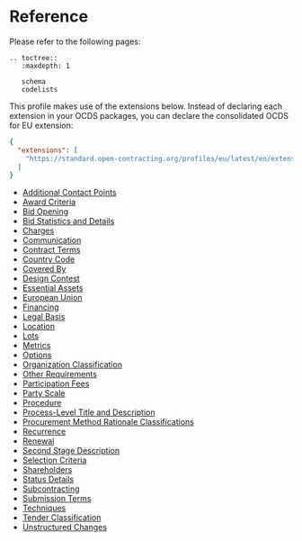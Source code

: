 # Reference

Please refer to the following pages:

```eval_rst
.. toctree::
   :maxdepth: 1

   schema
   codelists
```

This profile makes use of the extensions below. Instead of declaring each extension in your OCDS packages, you can declare the consolidated OCDS for EU extension:

```json
{
  "extensions": [
    "https://standard.open-contracting.org/profiles/eu/latest/en/extension.json"
  ]
}
```

* [Additional Contact Points](https://extensions.open-contracting.org/en/extensions/additionalContactPoint/master/)
* [Award Criteria](https://extensions.open-contracting.org/en/extensions/awardCriteria/master/)
* [Bid Opening](https://extensions.open-contracting.org/en/extensions/bidOpening/master/)
* [Bid Statistics and Details](https://extensions.open-contracting.org/en/extensions/bids/master/)
* [Charges](https://extensions.open-contracting.org/en/extensions/charges/master/)
* [Communication](https://extensions.open-contracting.org/en/extensions/communication/master/)
* [Contract Terms](https://extensions.open-contracting.org/en/extensions/contractTerms/master/)
* [Country Code](https://extensions.open-contracting.org/en/extensions/countryCode/master/)
* [Covered By](https://extensions.open-contracting.org/en/extensions/coveredBy/master/)
* [Design Contest](https://extensions.open-contracting.org/en/extensions/designContest/master/)
* [Essential Assets](https://extensions.open-contracting.org/en/extensions/essentialAssets/master/)
* [European Union](https://extensions.open-contracting.org/en/extensions/eu/master/)
* [Financing](https://extensions.open-contracting.org/en/extensions/finance/master/)
* [Legal Basis](https://extensions.open-contracting.org/en/extensions/legalBasis/master/)
* [Location](https://extensions.open-contracting.org/en/extensions/location/master/)
* [Lots](https://extensions.open-contracting.org/en/extensions/lots/master/)
* [Metrics](https://extensions.open-contracting.org/en/extensions/metrics/master/)
* [Options](https://extensions.open-contracting.org/en/extensions/options/master/)
* [Organization Classification](https://extensions.open-contracting.org/en/extensions/organizationClassification/master/)
* [Other Requirements](https://extensions.open-contracting.org/en/extensions/otherRequirements/master/)
* [Participation Fees](https://extensions.open-contracting.org/en/extensions/participation_fee/master/)
* [Party Scale](https://extensions.open-contracting.org/en/extensions/partyScale/master/)
* [Procedure](https://extensions.open-contracting.org/en/extensions/procedure/master/)
* [Process-Level Title and Description](https://extensions.open-contracting.org/en/extensions/process_title/master/)
* [Procurement Method Rationale Classifications](https://extensions.open-contracting.org/en/extensions/procurementMethodRationaleClassifications/master/)
* [Recurrence](https://extensions.open-contracting.org/en/extensions/recurrence/master/)
* [Renewal](https://extensions.open-contracting.org/en/extensions/renewal/master/)
* [Second Stage Description](https://extensions.open-contracting.org/en/extensions/secondStageDescription/master/)
* [Selection Criteria](https://extensions.open-contracting.org/en/extensions/selectionCriteria/master/)
* [Shareholders](https://extensions.open-contracting.org/en/extensions/shareholders/master/)
* [Status Details](https://extensions.open-contracting.org/en/extensions/statusDetails/master/)
* [Subcontracting](https://extensions.open-contracting.org/en/extensions/subcontracting/master/)
* [Submission Terms](https://extensions.open-contracting.org/en/extensions/submissionTerms/master/)
* [Techniques](https://extensions.open-contracting.org/en/extensions/techniques/master/)
* [Tender Classification](https://extensions.open-contracting.org/en/extensions/tenderClassification/master/)
* [Unstructured Changes](https://extensions.open-contracting.org/en/extensions/unstructuredChanges/master/)
